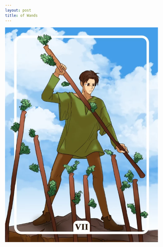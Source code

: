 ```yaml
---
layout: post
title: of Wands
---
```


![](../images/Seven-of-Wands-Tarot-Card-Meaning-732x1024.webp)
